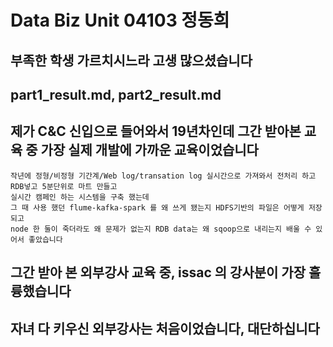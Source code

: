 # Data Biz Unit 04103 정동희

## 부족한 학생 가르치시느라 고생 많으셨습니다
## part1_result.md,  part2_result.md 

## 제가 C&C 신입으로 들어와서 19년차인데 그간 받아본 교육 중 가장 실제 개발에 가까운 교육이었습니다

```
작년에 정형/비정형 기간계/Web log/transation log 실시간으로 가져와서 전처리 하고 RDB넣고 5분단위로 마트 만들고 
실시간 캠페인 하는 시스템을 구축 했는데
그 때 사용 했던 flume-kafka-spark 를 왜 쓰게 됐는지 HDFS기반의 파일은 어떻게 저장되고
node 한 둘이 죽더라도 왜 문제가 없는지 RDB data는 왜 sqoop으로 내리는지 배울 수 있어서 좋았습니다
```

## 그간 받아 본 외부강사 교육 중, issac 의 강사분이 가장 훌륭했습니다
## 자녀 다 키우신 외부강사는 처음이었습니다, 대단하십니다
